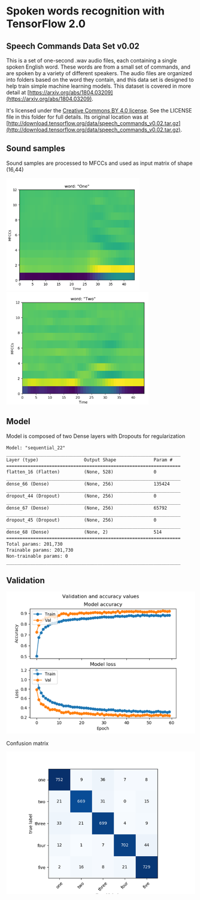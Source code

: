 Spoken words recognition with TensorFlow 2.0
========================================

## Speech Commands Data Set v0.02

This is a set of one-second .wav audio files, each containing a single spoken
English word. These words are from a small set of commands, and are spoken by a
variety of different speakers. The audio files are organized into folders based
on the word they contain, and this data set is designed to help train simple
machine learning models. This dataset is covered in more detail at [https://arxiv.org/abs/1804.03209](https://arxiv.org/abs/1804.03209).

It's licensed under the [Creative Commons BY 4.0
license](https://creativecommons.org/licenses/by/4.0/). See the LICENSE
file in this folder for full details. Its original location was at
[http://download.tensorflow.org/data/speech_commands_v0.02.tar.gz](http://download.tensorflow.org/data/speech_commands_v0.02.tar.gz).


## Sound samples
Sound samples are processed to MFCCs and used as input matrix of shape (16,44) 

<img src="im/one.png" height="300"> <img src="im/two.png" height="300">



## Model

Model is composed of two Dense layers with Dropouts for regularization 

```shell
Model: "sequential_22"
_________________________________________________________________
Layer (type)                 Output Shape              Param #   
=================================================================
flatten_16 (Flatten)         (None, 528)               0         
_________________________________________________________________
dense_66 (Dense)             (None, 256)               135424    
_________________________________________________________________
dropout_44 (Dropout)         (None, 256)               0         
_________________________________________________________________
dense_67 (Dense)             (None, 256)               65792     
_________________________________________________________________
dropout_45 (Dropout)         (None, 256)               0         
_________________________________________________________________
dense_68 (Dense)             (None, 2)                 514       
=================================================================
Total params: 201,730
Trainable params: 201,730
Non-trainable params: 0
_________________________________________________________________

```

## Validation 
![validation graph](im/acc_valid.png)

Confusion matrix

![validation graph](im/confuss.png)

